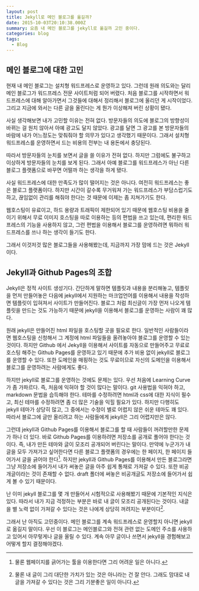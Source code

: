 ```yaml
---
layout: post
title: Jekyll로 메인 블로그를 옮길까?
date: 2015-10-03T20:10:38.000Z
summary: 요즘 내 메인 블로그를 jekyll로 옮길까 고민 중이다.
categories: blog
tags:
  - Blog
---
```


## 메인 블로그에 대한 고민

현재 내 메인 블로그는 설치형 워드프레스로 운영하고 있다. 그런데 원래 의도와는 달리 메인 블로그가 워드프레스 전문 사이트처럼 되어 버렸다. 처음 블로그를 시작하면서 워드프레스에 대해 알아가면서 그것들에 대해서 정리해서 블로그에 올리던 게 시작이었다. 그리고 지금에 와서는 다른 글을 올린다는 게 뭔가 이상해져 버린 상황이 됐다.

사실 생각해보면 내가 고민할 이유는 전혀 없다. 방문자들의 의도에 블로그의 방향성이 바뀌는 걸 원치 않아서 아예 광고도 달지 않았다. 광고를 달면 그 광고를 본 방문자들의 바람에 내가 어느정도는 맞춰줘야 할 의무가 있다고 생각했기 때문이다. 그래서 설치형 워드프레스를 운영하면서 드는 비용의 전부는 내 용돈에서 충당된다.

따라서 방문자들의 눈치를 보면서 글을 쓸 이유가 전혀 없다. 하지만 그럼에도 불구하고 이상하게 방문자들의 눈치를 보게 된다. 그래서 아예 블로그를 워드프레스가 아닌 다른 블로그 플랫폼으로 바꾸면 어떨까 하는 생각을 하게 됐다.

사실 워드프레스에 대한 만족도가 많이 떨어지는 것은 아니다. 여전히 워드프레스는 좋은 블로그 플랫폼이다. 하지만 시간이 갈수록 무거워져 가는 워드프레스가 부담스럽기도 하고, 끊임없이 관리를 해줘야 한다는 것 때문에 이제는 좀 지쳐가기도 한다.

웹호스팅이 유료이고, 하드 용량과 트래픽이 제한되어 있기 때문에 웹호스팅 비용을 줄이기 위해서 무료 이미지 호스팅을 따로 이용하는 등의 편법을 쓰고 있는데, 편리한 워드프레스의 기능을 사용하지 않고, 그런 편법을 이용해서 블로그를 운영하려면 뭐하러 워드프레스를 쓰나 하는 생각이 들기도 한다.

그래서 이것저것 많은 블로그들을 사용해봤는데, 지금까지 가장 맘에 드는 것은 Jekyll이다.



## Jekyll과 Github Pages의 조합

Jekyll은 정적 사이트 생성기다. 간단하게 말하면 템플릿과 내용을 분리해놓고, 템플릿을 먼저 만들어놓은 다음에 jekyll에서 지원하는 마크업언어를 이용해서 내용을 작성하면 템플릿이 입혀져서 사이트가 만들어진다. 블로그 처럼 최신글이 가장 먼저 나오게 템플릿을 만드는 것도 가능하기 때문에 jekyll을 이용해서 블로그를 운영하는 사람이 꽤 많다.

원래 jekyll은 만들어진 html 파일을 호스팅할 곳을 필요로 한다. 일반적인 사람들이라면 웹호스팅을 신청해서 그 계정에 html 파일들을 올려놓아야 블로그를 운영할 수 있는 것이다. 하지만 Github 에서 Jekyll을 이용해서 사이트를 자동으로 만들어주고 무료로 호스팅 해주는 Github Pages를 운영하고 있기 때문에 추가 비용 없이 jekyll로 블로그를 운영할 수 있다. 또한 도메인을 매핑하는 것도 무료이므로 자신의 도메인을 이용해서 블로그를 운영하려는 사람에게도 좋다.

하지만 jekyll로 블로그를 운영하는 것에도 문제는 있다. 우선 처음에 Learning Curve가 좀 가파르다. 즉, 처음에 익혀야 할 것이 많다는 말이다. git 사용법을 익혀야 하고, markdown 문법을 습득해야 한다. 테마를 수정하려면 html과 css에 대한 지식이 필수고, 최신 테마를 수정하려면 좀 더 많은 기술을 익힐 필요가 있다. 하지만 다행히도 jekyll 테마가 상당히 많고, 그 중에서는 수정이 별로 어렵지 않은 쉬운 테마도 꽤 있다. 따라서 블로그에 글만 올리려고 하는 사람들에게 jekyll은 그리 어렵지만은 않다.

그런데 jekyll과 Github Pages를 이용해서 블로그를 할 때 사람들이 꺼려할만한 문제가 하나 더 있다. 바로 Github Pages를 이용하려면 저장소를 공개로 풀어야 한다는 것이다. 즉, 내가 만든 테마와 글이 모조리 공개되어 버린다는 말이다. 만약에 누군가가 내 글을 모두 가져가고 싶어한다면 다른 블로그 플랫폼의 경우에는 한 페이지, 한 페이지 들어가서 글을 긁어야 한다[^1]. 하지만 jekyll과 Github Pages를 이용해서 만든 블로그라면 그냥 저장소에 들어가서 내가 써놓은 글을 아주 쉽게 통채로 가져갈 수 있다. 또한 비공개글이라는 것이 존재할 수 없다. draft 폴더에 써놓은 비공개글도 저장소에 들어가서 쉽게 볼 수 있기 때문이다.

난 이미 jekyll 블로그를 몇 개 만들어서 시험적으로 사용해봤기 때문에 기본적인 지식은 있다. 따라서 내가 지금 걱정하는 부분은 바로 내 글이 모조리 공개된다는 것이다. 내글을 별 노력 없이 가져갈 수 있다는 것은 나에게 상당히 꺼려지는 부분이다[^2].

그래서 난 아직도 고민중이다. 메인 블로그를 계속 워드프레스로 운영할지 아니면 jekyll로 옮길지 말이다. 우선 이 블로그는 메인블로그와 전혀 관련 없는 도메인 주소를 사용하고 있어서 아무렇게나 글을 올릴 수 있다. 계속 아무 글이나 쓰면서 jekyll을 경험해보고 어떻게 할지 결정해야겠다.







[^1]: 물론 웹페이지를 긁어가는 툴을 이용한다면 그리 어려운 일은 아니다.
[^2]: 물론 내 글이 그리 대단한 가치가 있는 것은 아니라는 건 잘 안다. 그래도 맘대로 내 글을 가져갈 수 있다는 것은 그리 기분좋은 일이 아니다.
